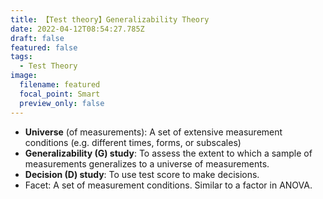 ```yaml
---
title: 【Test theory】Generalizability Theory
date: 2022-04-12T08:54:27.785Z
draft: false
featured: false
tags:
  - Test Theory
image:
  filename: featured
  focal_point: Smart
  preview_only: false
---
```

* **Universe** (of measurements): A set of extensive measurement conditions (e.g. different times, forms, or subscales)
* **Generalizability (G) study**: To assess the extent to which a sample of measurements generalizes to a universe of measurements.
* **Decision (D) study**: To use test score to make decisions.
* Facet: A set of measurement conditions. Similar to a factor in ANOVA.